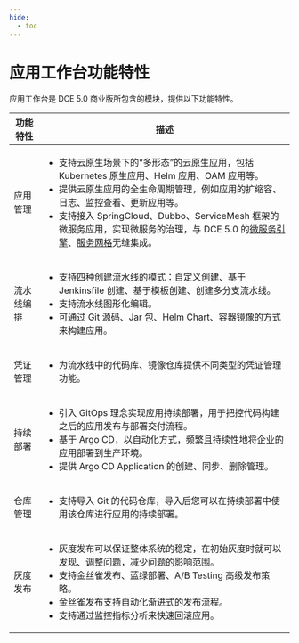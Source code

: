 ```yaml
---
hide:
  - toc
---
```


# 应用工作台功能特性

应用工作台是 DCE 5.0 商业版所包含的模块，提供以下功能特性。

| **功能特性** | **描述** |
|-------------|---------|
| 应用管理 | <ul><li>支持云原生场景下的“多形态”的云原生应用，包括 Kubernetes 原生应用、Helm 应用、OAM 应用等。</li><li>提供云原生应用的全生命周期管理，例如应用的扩缩容、日志、监控查看、更新应用等。</li><li>支持接入 SpringCloud、Dubbo、ServiceMesh 框架的微服务应用，实现微服务的治理，与 DCE 5.0 的<a href="../../skoala/intro/index.md">微服务引擎</a>、<a href="../../mspider/intro/index.md">服务网格</a>无缝集成。</li></ul> |
| 流水线编排 | <ul><li>支持四种创建流水线的模式：自定义创建、基于 Jenkinsfile 创建、基于模板创建、创建多分支流水线。</li><li>支持流水线图形化编辑。</li><li>可通过 Git 源码、Jar 包、Helm Chart、容器镜像的方式来构建应用。</li></ul> |
| 凭证管理 | <ul><li>为流水线中的代码库、镜像仓库提供不同类型的凭证管理功能。</li></ul> |
| 持续部署 | <ul><li>引入 GitOps 理念实现应用持续部署，用于把控代码构建之后的应用发布与部署交付流程。</li><li>基于 Argo CD，以自动化方式，频繁且持续性地将企业的应用部署到生产环境。</li><li>提供 Argo CD Application 的创建、同步、删除管理。</li></ul> |
| 仓库管理 | <ul><li>支持导入 Git 的代码仓库，导入后您可以在持续部署中使用该仓库进行应用的持续部署。</li></ul> |
| 灰度发布 | <ul><li>灰度发布可以保证整体系统的稳定，在初始灰度时就可以发现、调整问题，减少问题的影响范围。</li><li>支持金丝雀发布、蓝绿部署、A/B Testing 高级发布策略。</li><li>金丝雀发布支持自动化渐进式的发布流程。</li><li>支持通过监控指标分析来快速回滚应用。</li></ul> |
